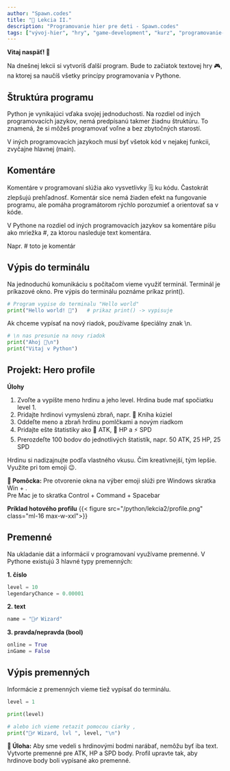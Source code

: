 ```yaml
---
author: "Spawn.codes"
title: "🐍 Lekcia II."
description: "Programovanie hier pre deti - Spawn.codes"
tags: ["vývoj-hier", "hry", "game-development", "kurz", "programovanie-hier", "programovanie-pre-deti"]
---
```


**Vitaj naspäť! 🤙**

<!--more-->

Na dnešnej lekcii si vytvoríš ďalší program. Bude to začiatok <span class="font-semibold text-lg text-slate-800 text-center max-w-sm mx-1 rounded-md px-2 py-1 bg-gradient-to-r from-indigo-200 via-red-200 to-yellow-100 shadow-md shadow-indigo-600">textovej hry 🎮</span>, na ktorej sa naučíš všetky princípy programovania v Pythone.


## Štruktúra programu
Python je vynikajúci vďaka svojej <span class="font-semibold text-lg text-slate-800 text-center max-w-sm mx-1 rounded-md px-2 py-1 bg-gradient-to-r from-indigo-200 via-red-200 to-yellow-100 shadow-md shadow-indigo-600">jednoduchosti</span>. Na rozdiel od iných programovacích jazykov, nemá predpísanú takmer žiadnu štruktúru. To znamená, že si môžeš programovať voľne a bez zbytočných starostí.

V iných programovacích jazykoch musí byť všetok kód v nejakej funkcii, zvyčajne hlavnej (main).

## Komentáre
Komentáre v programovaní slúžia ako <span class="font-semibold text-lg text-slate-800 text-center max-w-sm mx-1 rounded-md px-2 py-1 bg-gradient-to-r from-indigo-200 via-red-200 to-yellow-100 shadow-md shadow-indigo-600">vysvetlivky 🗒️</span> ku kódu. Častokrát zlepšujú prehľadnosť. Komentár síce nemá žiaden efekt na fungovanie programu, ale pomáha programátorom rýchlo porozumieť a orientovať sa v kóde. 

V Pythone na rozdiel od iných programovacích jazykov sa komentáre píšu ako <span class="font-semibold text-lg text-slate-800 text-center max-w-sm mx-1 rounded-md px-2 py-1 bg-gradient-to-r from-indigo-200 via-red-200 to-yellow-100 shadow-md shadow-indigo-600">mriežka #</span>, za ktorou nasleduje text komentára.

Napr. <span class="font-mono text-slate-400 text-center max-w-sm mx-1 rounded-md px-2 py-1 bg-slate-800"># toto je komentár</span>

## Výpis do terminálu
Na jednoduchú komunikáciu s počítačom vieme využiť terminál. Terminál je príkazové okno.
Pre výpis do terminálu poznáme príkaz <span class="font-mono text-slate-400 text-center max-w-sm mx-1 rounded-md px-2 py-1 bg-slate-800">print()</span>.

```python
# Program vypise do terminalu "Hello world"
print("Hello world! 👋")   # prikaz print() -> vypisuje
```

Ak chceme vypísať na nový riadok, používame špeciálny znak <span class="font-mono text-slate-400 text-center max-w-sm mx-1 rounded-md px-2 py-1 bg-slate-800">\n</span>.

```python
# \n nas presunie na novy riadok
print("Ahoj 👋\n")
print("Vitaj v Python")
```

## Projekt: Hero profile
**Úlohy**
1. Zvoľte a vypíšte meno hrdinu a jeho level. Hrdina bude mať spočiatku level 1.
2. Pridajte hrdinovi vymyslenú zbraň, napr. 📘 Kniha kúziel
3. Oddeľte meno a zbraň hrdinu pomlčkami a novým riadkom
4. Pridajte ešte štatistiky ako 🎯 ATK, 💖 HP a ⚡ SPD
5. Prerozdeľte 100 bodov do jednotlivých štatistík, napr. 50 ATK, 25 HP, 25 SPD

Hrdinu si nadizajnujte podľa vlastného vkusu. Čím kreatívnejší, tým lepšie. Využite pri tom emoji 😉.

<span class="font-mono text-slate-400 text-center max-w-sm mx-1 rounded-md px-2 py-1 bg-slate-800">**🎈 Pomôcka:** Pre otvorenie okna na výber emoji slúži pre Windows skratka Win + .<br>
Pre Mac je to skratka Control + Command + Spacebar</span>

**Príklad hotového profilu**
{{< figure src="/python/lekcia2/profile.png" class="ml-16 max-w-xxl">}}

## Premenné
Na ukladanie dát a informácií v programovaní využívame premenné. V Pythone existujú 3 hlavné
typy premenných:

**1. číslo**
```python
level = 10
legendaryChance = 0.00001
```

**2. text**
```python
name = "🧙‍♂️ Wizard"
```

**3. pravda/nepravda (bool)**
```python
online = True
inGame = False
```

## Výpis premenných
Informácie z premenných vieme tiež vypísať do terminálu.

```python
level = 1

print(level)

# alebo ich vieme retazit pomocou ciarky ,
print("🧙‍♂️ Wizard, lvl ", level, "\n")
```

<span class="font-mono text-slate-400 text-center max-w-sm mx-1 rounded-md px-2 py-1 bg-slate-800">**🔰 Úloha:** Aby sme vedeli s hrdinovými bodmi narábať, nemôžu byť iba text. Vytvorte premenné pre ATK, HP a SPD body. Profil upravte tak, aby hrdinove body boli vypísané ako premenné.</span>
